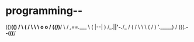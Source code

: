 # programming--
(()__(()      /       \      ( /    \  \      \ o o    /      (_()_)__/ \                  / _,==.____ \    (   |--|      )    /\_.|__|'-.__/\_   / (        /     \    \  \      (      /    )  '._____)    /     (((____.--(((____/
